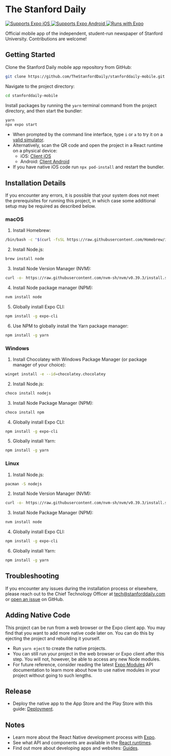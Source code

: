 # The Stanford Daily

<p>
  <!-- iOS -->
  <a href="https://apps.apple.com/us/app/stanford-daily/id1341270063">
    <img alt="Supports Expo iOS" longdesc="Supports Expo iOS" src="https://img.shields.io/badge/iOS-4630EB.svg?style=flat&logo=APPLE&labelColor=999999&logoColor=fff" />
  </a>
  <!-- Android -->
  <a href="https://play.google.com/store/apps/details?id=com.Stanford.Daily.App&hl=en_US&gl=US">
    <img alt="Supports Expo Android" longdesc="Supports Expo Android" src="https://img.shields.io/badge/Android-4630EB.svg?style=flat&logo=ANDROID&labelColor=A4C639&logoColor=fff" />
  </a>
  <!-- Runs with Expo -->
  <a href="https://github.com/expo/expo">
    <img alt="Runs with Expo" longdesc="Runs with Expo" src="https://img.shields.io/badge/Runs%20with%20Expo-000.svg?style=flat&logo=EXPO&labelColor=ffffff&logoColor=000)">
  </a>
</p>

Official mobile app of the independent, student-run newspaper of Stanford University. Contributions are welcome!

## Getting Started

Clone the Stanford Daily mobile app repository from GitHub:
```bash
git clone https://github.com/TheStanfordDaily/stanforddaily-mobile.git
```
Navigate to the project directory:
```bash
cd stanforddaily-mobile
```

Install packages by running the `yarn` terminal command from the project directory, and then start the bundler:
```bash
yarn
npx expo start
```

- When prompted by the command line interface, type `i` or `a` to try it on a [valid simulator](https://reactnative.dev/docs/environment-setup).
- Alternatively, scan the QR code and open the project in a React runtime on a physical device:
  - iOS: [Client iOS](https://itunes.apple.com/app/apple-store/id982107779)
  - Android: [Client Android](https://play.google.com/store/apps/details?id=host.exp.exponent&referrer=blankexample)
- If you have native iOS code run `npx pod-install` and restart the bundler.

## Installation Details

If you encounter any errors, it is possible that your system does not meet the prerequisites for running this project, in which case some additional setup may be required as described below.

### macOS

1. Install Homebrew:
```bash
/bin/bash -c "$(curl -fsSL https://raw.githubusercontent.com/Homebrew/install/master/install.sh)"
```
2. Install Node.js:
```bash
brew install node
```
3. Install Node Version Manager (NVM):
```bash
curl -o- https://raw.githubusercontent.com/nvm-sh/nvm/v0.39.3/install.sh | bash
```
4. Install Node package manager (NPM):
```bash
nvm install node
```
5. Globally install Expo CLI:
```bash
npm install -g expo-cli
```
6. Use NPM to globally install the Yarn package manager:
```bash
npm install -g yarn
```

### Windows

1. Install Chocolatey with Windows Package Manager (or package manager of your choice):
```bash
winget install -e --id=chocolatey.chocolatey
```
2. Install Node.js:
```bash
choco install nodejs
```
3. Install Node Package Manager (NPM):
```bash
choco install npm
```
4. Globally install Expo CLI:
```bash
npm install -g expo-cli
```
5. Globally install Yarn:
```bash
npm install -g yarn
```

### Linux

1. Install Node.js:
```bash
pacman -S nodejs
```
2. Install Node Version Manager (NVM):
```bash
curl -o- https://raw.githubusercontent.com/nvm-sh/nvm/v0.39.3/install.sh | bash
```
3. Install Node Package Manager (NPM):
```bash
nvm install node
```
4. Globally install Expo CLI:
```bash
npm install -g expo-cli
```
6. Globally install Yarn:
```bash
npm install -g yarn
```

## Troubleshooting

If you encounter any issues during the installation process or elsewhere, please reach out to the Chief Technology Officer at [tech@stanforddaily.com](mailto:tech@stanforddaily.com) or [open an issue](https://github.com/TheStanfordDaily/stanforddaily-mobile/issues) on GitHub.

## Adding Native Code

This project can be run from a web browser or the Expo client app. You may find that you want to add more native code later on. You can do this by ejecting the project and rebuilding it yourself.

- Run `yarn eject` to create the native projects.
- You can still run your project in the web browser or Expo client after this step. You will not, however, be able to access any new Node modules.
- For future reference, consider reading the latest [Expo Modules](https://docs.expo.dev/modules/module-api/) API documentation to learn more about how to use native modules in your project without going to such lengths.

## Release

- Deploy the native app to the App Store and the Play Store with this guide: [Deployment](https://docs.expo.io/distribution/app-stores/).

## Notes

- Learn more about the React Native development process with [Expo](https://expo.dev/).
- See what API and components are available in the [React runtimes](https://docs.expo.io/versions/latest/).
- Find out more about developing apps and websites: [Guides](https://docs.expo.io/guides/).
